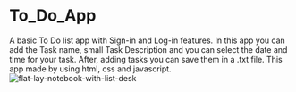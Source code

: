 # To_Do_App
A basic To Do list app with Sign-in and Log-in features. In this app you can add the Task name, small Task Description and you can select the date and time for your task. After, adding tasks you can save them in a .txt file. This app made by using html, css and javascript.
![flat-lay-notebook-with-list-desk](https://github.com/user-attachments/assets/6098ad5a-5194-4020-8758-bd0cc557cfc2)
